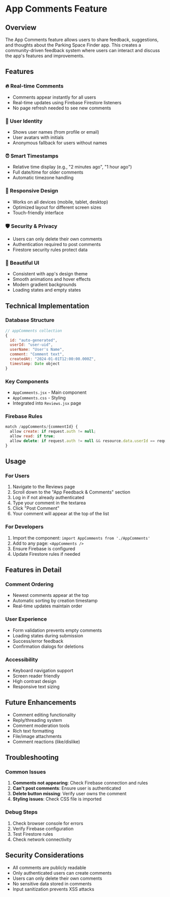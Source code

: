 # App Comments Feature

## Overview
The App Comments feature allows users to share feedback, suggestions, and thoughts about the Parking Space Finder app. This creates a community-driven feedback system where users can interact and discuss the app's features and improvements.

## Features

### 🔥 Real-time Comments
- Comments appear instantly for all users
- Real-time updates using Firebase Firestore listeners
- No page refresh needed to see new comments

### 👤 User Identity
- Shows user names (from profile or email)
- User avatars with initials
- Anonymous fallback for users without names

### ⏰ Smart Timestamps
- Relative time display (e.g., "2 minutes ago", "1 hour ago")
- Full date/time for older comments
- Automatic timezone handling

### 📱 Responsive Design
- Works on all devices (mobile, tablet, desktop)
- Optimized layout for different screen sizes
- Touch-friendly interface

### 🛡️ Security & Privacy
- Users can only delete their own comments
- Authentication required to post comments
- Firestore security rules protect data

### 🎨 Beautiful UI
- Consistent with app's design theme
- Smooth animations and hover effects
- Modern gradient backgrounds
- Loading states and empty states

## Technical Implementation

### Database Structure
```javascript
// appComments collection
{
  id: "auto-generated",
  userId: "user-uid",
  userName: "User's Name",
  comment: "Comment text",
  createdAt: "2024-01-01T12:00:00.000Z",
  timestamp: Date object
}
```

### Key Components
- `AppComments.jsx` - Main component
- `AppComments.css` - Styling
- Integrated into `Reviews.jsx` page

### Firebase Rules
```javascript
match /appComments/{commentId} {
  allow create: if request.auth != null;
  allow read: if true;
  allow delete: if request.auth != null && resource.data.userId == request.auth.uid;
}
```

## Usage

### For Users
1. Navigate to the Reviews page
2. Scroll down to the "App Feedback & Comments" section
3. Log in if not already authenticated
4. Type your comment in the textarea
5. Click "Post Comment"
6. Your comment will appear at the top of the list

### For Developers
1. Import the component: `import AppComments from './AppComments'`
2. Add to any page: `<AppComments />`
3. Ensure Firebase is configured
4. Update Firestore rules if needed

## Features in Detail

### Comment Ordering
- Newest comments appear at the top
- Automatic sorting by creation timestamp
- Real-time updates maintain order

### User Experience
- Form validation prevents empty comments
- Loading states during submission
- Success/error feedback
- Confirmation dialogs for deletions

### Accessibility
- Keyboard navigation support
- Screen reader friendly
- High contrast design
- Responsive text sizing

## Future Enhancements
- Comment editing functionality
- Reply/threading system
- Comment moderation tools
- Rich text formatting
- File/image attachments
- Comment reactions (like/dislike)

## Troubleshooting

### Common Issues
1. **Comments not appearing**: Check Firebase connection and rules
2. **Can't post comments**: Ensure user is authenticated
3. **Delete button missing**: Verify user owns the comment
4. **Styling issues**: Check CSS file is imported

### Debug Steps
1. Check browser console for errors
2. Verify Firebase configuration
3. Test Firestore rules
4. Check network connectivity

## Security Considerations
- All comments are publicly readable
- Only authenticated users can create comments
- Users can only delete their own comments
- No sensitive data stored in comments
- Input sanitization prevents XSS attacks 